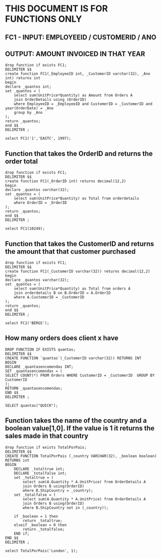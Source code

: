 # THIS DOCUMENT IS FOR FUNCTIONS ONLY
## FC1 - INPUT: EMPLOYEEID / CUSTOMERID / ANO
## OUTPUT: AMOUNT INVOICED IN THAT YEAR
```
drop function if exists FC1;
DELIMITER $$
create function FC1(_EmployeeID int, _CustomerID varchar(32), _Ano int) returns int
begin
declare _quantos int;
set _quantos = (
	select sum(UnitPrice*Quantity) as Amount from Orders A
	join OrderDetails using (OrderID)
    where EmployeeID = _EmployeeID and CustomerID = _CustomerID and year(OrderDate) = _Ano
	group by _Ano
);
return _quantos;
end $$
DELIMITER ;

select FC1('1','EASTC', 1997);
```
## Function that takes the OrderID and returns the order total
```
drop function if exists FC1;
DELIMITER $$
create function FC1(_OrderID int) returns decimal(12,2)
begin
declare _quantos varchar(32);
set _quantos = (
	select sum(UnitPrice*Quantity) as Total from orderdetails
    where OrderID = _OrderID
);
return _quantos;
end $$
DELIMITER ;

select FC1(10249);
```
## Function that takes the CustomerID and returns the amount that that customer purchased
```
drop function if exists FC1;
DELIMITER $$
create function FC1(_CustomerID varchar(32)) returns decimal(12,2)
begin
declare _quantos varchar(32);
set _quantos = (
	select sum(UnitPrice*Quantity) as Total from orders A
	join orderdetails B on B.OrderID = A.OrderID
    where A.CustomerID = _CustomerID
);
return _quantos;
end $$
DELIMITER ;

select FC1('BERGS');
```
## How many orders does client x have
```
DROP FUNCTION IF EXISTS quantas;
DELIMITER $$
CREATE FUNCTION `quantas`(_CustomerID varchar(32)) RETURNS INT
BEGIN
DECLARE _quantasencomendas INT;
SET _quantasencomendas = (
SELECT COUNT(*) FROM Orders WHERE CustomerID = _CustomerID  GROUP BY CustomerID
);
RETURN _quantasencomendas;
END $$
DELIMITER ;

SELECT quantas("QUICK");
```
## Function takes the name of the country and a boolean value[1,0]. If the value is 1 it returns the sales made in that country
```
drop function if exists TotalPorPais;
DELIMITER $$
CREATE FUNCTION TotalPorPais (_country VARCHAR(32), _boolean boolean) RETURNS int
BEGIN
	DECLARE _totaltrue int;
	DECLARE _totalfalse int;
	set _totaltrue = (
		select sum(A.Quantity * A.UnitPrice) from OrderDetails A
		join Orders B using(OrderID)
		where B.ShipCountry = _country);
	set _totalfalse = (
		select sum(A.Quantity * A.UnitPrice) from OrderDetails A
		join Orders B using(OrderID)
		where B.ShipCountry not in (_country));

	if _boolean = 1 then
		return _totaltrue;
	elseif _boolean = 0 then
		return _totalfalse;
	END if;
END $$
DELIMITER ;

select TotalPorPais('London', 1);
```
